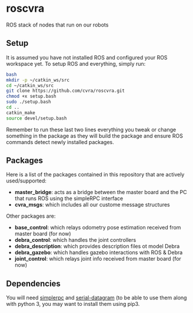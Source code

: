roscvra
=======
ROS stack of nodes that run on our robots

Setup
-----
It is assumed you have not installed ROS and configured your ROS workspace yet.
To setup ROS and everything, simply run:
```bash
bash
mkdir -p ~/catkin_ws/src
cd ~/catkin_ws/src
git clone https://github.com/cvra/roscvra.git
chmod +x setup.bash
sudo ./setup.bash
cd ..
catkin_make
source devel/setup.bash
```

Remember to run these last two lines everything you tweak or change something in the package as they will build the package and ensure ROS commands detect newly installed packages.

Packages
--------
Here is a list of the packages contained in this repository that are actively used/supported:
- **master_bridge**: acts as a bridge between the master board and the PC that runs ROS using the simpleRPC interface
- **cvra_msgs**: which includes all our custome message structures

Other packages are:
- **base_control**: which relays odometry pose estimation received from master board (for now)
- **debra_control**: which handles the joint controllers
- **debra_description**: which provides description files ot model Debra
- **debra_gazebo**: which handles gazebo interactions with ROS & Debra
- **joint_control**: which relays joint info received from master board (for now)

Dependencies
------------
You will need [simplerpc](https://github.com/cvra/simplerpc) and [serial-datagram](https://github.com/cvra/serial-datagram)
(to be able to use them along with python 3, you may want to install them using pip3.
